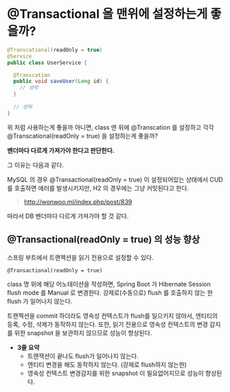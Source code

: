 # @Transactional 을 맨위에 설정하는게 좋을까?

```java
@Transcational(readOnly = true)
@Service
public class UserService {

  @Transcation
  public void saveUser(Long id) {
    // 생략
  }
  
  // 생략
}
```

위 처럼 사용하는게 좋을까 아니면, class 맨 위에 @Transcation 를 설정하고 각각 @Transcational(readOnly = true) 을 설정하는게 좋을까?

__벤더마다 다르게 가져가야 한다고 판단한다.__

그 이유는 다음과 같다.

MySQL 의 경우 @Transactional(readOnly = true) 이 설정되어있는 상태에서 CUD 를 호출하면 에러를 발생시키지만, H2 의 경우에는 그냥 커밋된다고 한다.

> http://wonwoo.ml/index.php/post/839

따라서 DB 벤더마다 다르게 가져가야 할 것 같다.

## @Transactional(readOnly = true) 의 성능 향상

스프링 부트에서 트랜젝션을 읽기 전용으로 설정할 수 있다.

`@Transactional(readOnly = true)`

class 명 위에 해당 어노테이션을 작성하면, Spring Boot 가 Hibernate Session flush mode 를 Manual 로 변경한다. 강제로(수동으로) flush 를 호출하지 않는 한 flush 가 일어나지 않는다.

트랜젝션을 commit 하더라도 영속성 컨텍스트가 flush를 일으키지 않아서, 엔티티의 등록, 수정, 삭제가 동작하지 않는다. 또한, 읽기 전용으로 영속성 컨텍스트의 변경 감지를 위한 snapshot 을 보관하지 않으므로 성능이 향상된다.

- __3줄 요약__
  - 트랜잭션이 끝나도 flush가 일어나지 않는다.
  - 엔티티 변경을 해도 동작하지 않는다. (강제로 flush하지 않는한)
  - 영속성 컨텍스트 변경감지를 위한 snapshot 이 필요없어지므로 성능이 향상된다.
